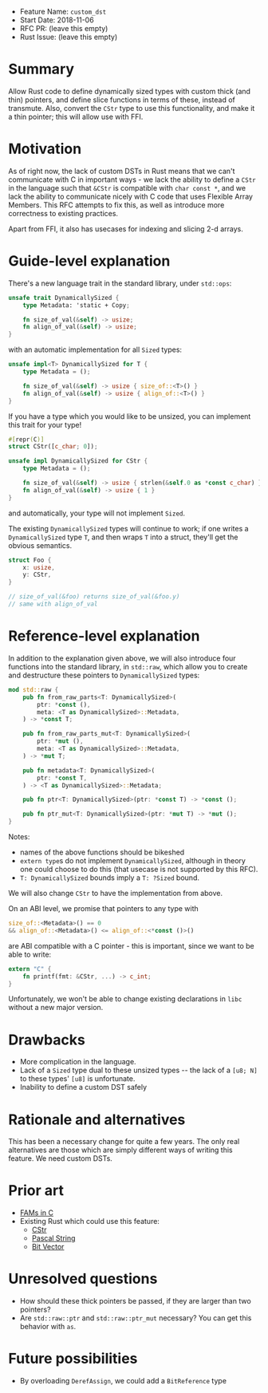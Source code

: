 - Feature Name: `custom_dst`
- Start Date: 2018-11-06
- RFC PR: (leave this empty)
- Rust Issue: (leave this empty)

# Summary
[summary]: #summary

Allow Rust code to define dynamically sized types with custom thick (and thin)
pointers, and define slice functions in terms of these, instead of transmute.
Also, convert the `CStr` type to use this functionality,
and make it a thin pointer; this will allow use with FFI.

# Motivation
[motivation]: #motivation

As of right now, the lack of custom DSTs in Rust means that we can't communicate
with C in important ways - we lack the ability to define a `CStr` in the
language such that `&CStr` is compatible with `char const *`,
and we lack the ability to communicate nicely with C code that uses Flexible
Array Members. This RFC attempts to fix this, as well as introduce more
correctness to existing practices.

Apart from FFI, it also has usecases for indexing and slicing 2-d arrays.

# Guide-level explanation
[guide-level-explanation]: #guide-level-explanation

There's a new language trait in the standard library, under `std::ops`:

```rust
unsafe trait DynamicallySized {
    type Metadata: 'static + Copy;

    fn size_of_val(&self) -> usize;
    fn align_of_val(&self) -> usize;
}
```

with an automatic implementation for all `Sized` types:

```rust
unsafe impl<T> DynamicallySized for T {
    type Metadata = ();

    fn size_of_val(&self) -> usize { size_of::<T>() }
    fn align_of_val(&self) -> usize { align_of::<T>() }
}
```

If you have a type which you would like to be unsized,
you can implement this trait for your type!

```rust
#[repr(C)]
struct CStr([c_char; 0]);

unsafe impl DynamicallySized for CStr {
    type Metadata = ();

    fn size_of_val(&self) -> usize { strlen(&self.0 as *const c_char) }
    fn align_of_val(&self) -> usize { 1 }
}
```

and automatically, your type will not implement `Sized`.

The existing `DynamicallySized` types will continue to work;
if one writes a `DynamicallySized` type `T`,
and then wraps `T` into a struct, they'll get the obvious semantics.

```rust
struct Foo {
    x: usize,
    y: CStr,
}

// size_of_val(&foo) returns size_of_val(&foo.y)
// same with align_of_val
```

# Reference-level explanation
[reference-level-explanation]: #reference-level-explanation

In addition to the explanation given above,
we will also introduce four functions into the standard library,
in `std::raw`, which allow you to create and destructure these
pointers to `DynamicallySized` types:

```rust
mod std::raw {
    pub fn from_raw_parts<T: DynamicallySized>(
        ptr: *const (),
        meta: <T as DynamicallySized>::Metadata,
    ) -> *const T;

    pub fn from_raw_parts_mut<T: DynamicallySized>(
        ptr: *mut (),
        meta: <T as DynamicallySized>::Metadata,
    ) -> *mut T;

    pub fn metadata<T: DynamicallySized>(
        ptr: *const T,
    ) -> <T as DynamicallySized>::Metadata;

    pub fn ptr<T: DynamicallySized>(ptr: *const T) -> *const ();

    pub fn ptr_mut<T: DynamicallySized>(ptr: *mut T) -> *mut ();
}
```

Notes:
  - names of the above functions should be bikeshed
  - `extern type`s do not implement `DynamicallySized`, although in theory one
    could choose to do this (that usecase is not supported by this RFC).
  - `T: DynamicallySized` bounds imply a `T: ?Sized` bound.

We will also change `CStr` to have the implementation from above.

On an ABI level, we promise that pointers to any type with

```rust
size_of::<Metadata>() == 0
&& align_of::<Metadata>() <= align_of::<*const ()>()
```

are ABI compatible with a C pointer - this is important,
since we want to be able to write:

```rust
extern "C" {
    fn printf(fmt: &CStr, ...) -> c_int;
}
```

Unfortunately, we won't be able to change existing declarations in `libc`
without a new major version.


# Drawbacks
[drawbacks]: #drawback

- More complication in the language.
- Lack of a `Sized` type dual to these unsized types --
  the lack of a `[u8; N]` to these types' `[u8]` is unfortunate.
- Inability to define a custom DST safely

# Rationale and alternatives
[rationale-and-alternatives]: #rationale-and-alternatives

This has been a necessary change for quite a few years.
The only real alternatives are those which are simply different ways of writing
this feature. We need custom DSTs.

# Prior art
[prior-art]: #prior-art

- [FAMs in C](https://en.wikipedia.org/wiki/Flexible_array_member)
- Existing Rust which could use this feature:
  - [CStr](https://doc.rust-lang.org/stable/std/ffi/struct.CStr.html)
  - [Pascal String](https://github.com/ubsan/epsilon/blob/master/src/string.rs#L11)
  - [Bit Vector](https://github.com/skiwi2/bit-vector/blob/master/src/bit_slice.rs)

# Unresolved questions
[unresolved-questions]: #unresolved-questions

- How should these thick pointers be passed,
  if they are larger than two pointers?
- Are `std::raw::ptr` and `std::raw::ptr_mut` necessary?
  You can get this behavior with `as`.

# Future possibilities
[future-possibilities]: #future-possibilities

- By overloading `DerefAssign`, we could add a `BitReference` type
